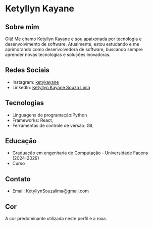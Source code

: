 # Ketyllyn Kayane

## Sobre mim
Olá! Me chamo Ketyllyn Kayane e sou apaixonada por tecnologia e desenvolvimento de software. Atualmente, estou estudando e me aprimorando como desenvolvedora de software, buscando sempre aprender novas tecnologias e soluções inovadoras.

## Redes Sociais
- Instagram: [ketykayane](https://www.instagram.com/ketykayane?igsh=OWczZjZkcmFuMGIw&utm_source=qr) 
- LinkedIn: [Ketyllyn Kayane Souza Lima](https://www.linkedin.com/in/ketyllyn-kayane-souza-lima-997250303?utm_source=share&utm_campaign=share_via&utm_content=profile&utm_medium=ios_app) 

## Tecnologias
- Linguagens de programação:Python
- Frameworks: React, 
- Ferramentas de controle de versão: Git, 

## Educação
- Graduação em engenharia de Computação - Universidade Facens (2024-2029)
- Curso 

## Contato
- Email: KetyllynSouzalima@gmail.com


## Cor
A cor predominante utilizada neste perfil é a roxa.





